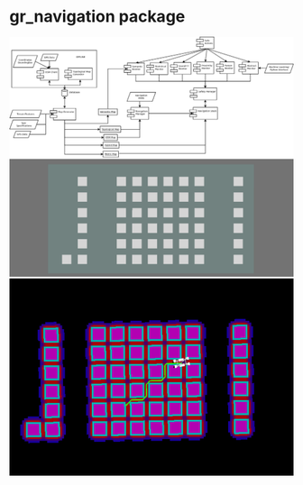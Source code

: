 # gr_navigation package
![Master Plan Draft 29.03.19 (Not final)](/doc/master_plan.png)
![Map Sample 29.03.19](/doc/map_example.png)
![Hybrid Navigation 01.04.19](/doc/hybrid_map_navigation.png)
